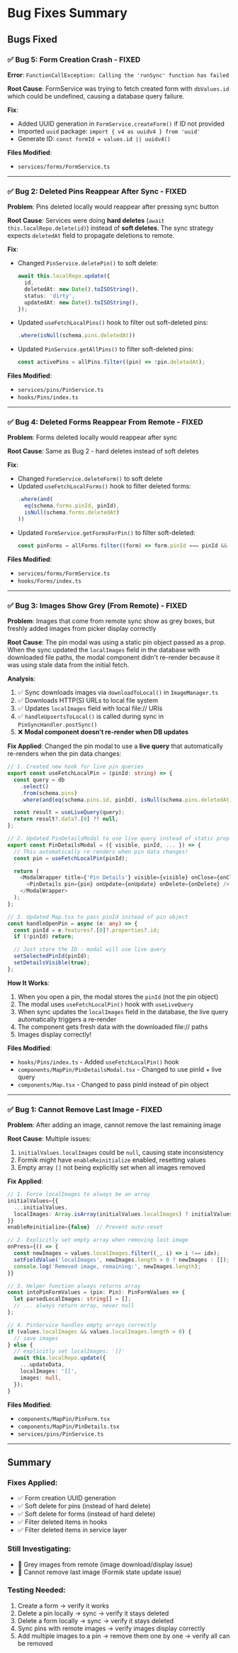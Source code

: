 # Bug Fixes Summary

## Bugs Fixed

### ✅ Bug 5: Form Creation Crash - FIXED

**Error**: `FunctionCallException: Calling the 'runSync' function has failed`

**Root Cause**: FormService was trying to fetch created form with `dbValues.id` which could be undefined, causing a database query failure.

**Fix**:

- Added UUID generation in `FormService.createForm()` if ID not provided
- Imported `uuid` package: `import { v4 as uuidv4 } from 'uuid'`
- Generate ID: `const formId = values.id || uuidv4()`

**Files Modified**:

- `services/forms/FormService.ts`

---

### ✅ Bug 2: Deleted Pins Reappear After Sync - FIXED

**Problem**: Pins deleted locally would reappear after pressing sync button

**Root Cause**: Services were doing **hard deletes** (`await this.localRepo.delete(id)`) instead of **soft deletes**. The sync strategy expects `deletedAt` field to propagate deletions to remote.

**Fix**:

- Changed `PinService.deletePin()` to soft delete:
  ```typescript
  await this.localRepo.update({
    id,
    deletedAt: new Date().toISOString(),
    status: 'dirty',
    updatedAt: new Date().toISOString(),
  });
  ```
- Updated `useFetchLocalPins()` hook to filter out soft-deleted pins:
  ```typescript
  .where(isNull(schema.pins.deletedAt))
  ```
- Updated `PinService.getAllPins()` to filter soft-deleted pins:
  ```typescript
  const activePins = allPins.filter((pin) => !pin.deletedAt);
  ```

**Files Modified**:

- `services/pins/PinService.ts`
- `hooks/Pins/index.ts`

---

### ✅ Bug 4: Deleted Forms Reappear From Remote - FIXED

**Problem**: Forms deleted locally would reappear after sync

**Root Cause**: Same as Bug 2 - hard deletes instead of soft deletes

**Fix**:

- Changed `FormService.deleteForm()` to soft delete
- Updated `useFetchLocalForms()` hook to filter deleted forms:
  ```typescript
  .where(and(
    eq(schema.forms.pinId, pinId),
    isNull(schema.forms.deletedAt)
  ))
  ```
- Updated `FormService.getFormsForPin()` to filter soft-deleted:
  ```typescript
  const pinForms = allForms.filter((form) => form.pinId === pinId && !form.deletedAt);
  ```

**Files Modified**:

- `services/forms/FormService.ts`
- `hooks/Forms/index.ts`

---

### ✅ Bug 3: Images Show Grey (From Remote) - FIXED

**Problem**: Images that come from remote sync show as grey boxes, but freshly added images from picker display correctly

**Root Cause**:
The pin modal was using a static pin object passed as a prop. When the sync updated the `localImages` field in the database with downloaded file paths, the modal component didn't re-render because it was using stale data from the initial fetch.

**Analysis**:

1. ✅ Sync downloads images via `downloadToLocal()` in `ImageManager.ts`
2. ✅ Downloads HTTP(S) URLs to local file system
3. ✅ Updates `localImages` field with local file:// URIs
4. ✅ `handleUpsertsToLocal()` is called during sync in `PinSyncHandler.postSync()`
5. ❌ **Modal component doesn't re-render when DB updates**

**Fix Applied**:
Changed the pin modal to use a **live query** that automatically re-renders when the pin data changes:

```typescript
// 1. Created new hook for live pin queries
export const useFetchLocalPin = (pinId: string) => {
  const query = db
    .select()
    .from(schema.pins)
    .where(and(eq(schema.pins.id, pinId), isNull(schema.pins.deletedAt)));

  const result = useLiveQuery(query);
  return result?.data?.[0] ?? null;
};

// 2. Updated PinDetailsModal to use live query instead of static prop
export const PinDetailsModal = ({ visible, pinId, ... }) => {
  // This automatically re-renders when pin data changes!
  const pin = useFetchLocalPin(pinId);

  return (
    <ModalWrapper title={'Pin Details'} visible={visible} onClose={onClose}>
      <PinDetails pin={pin} onUpdate={onUpdate} onDelete={onDelete} />
    </ModalWrapper>
  );
};

// 3. Updated Map.tsx to pass pinId instead of pin object
const handleOpenPin = async (e: any) => {
  const pinId = e.features?.[0]?.properties?.id;
  if (!pinId) return;

  // Just store the ID - modal will use live query
  setSelectedPinId(pinId);
  setDetailsVisible(true);
};
```

**How It Works**:

1. When you open a pin, the modal stores the `pinId` (not the pin object)
2. The modal uses `useFetchLocalPin()` hook with `useLiveQuery`
3. When sync updates the `localImages` field in the database, the live query automatically triggers a re-render
4. The component gets fresh data with the downloaded file:// paths
5. Images display correctly!

**Files Modified**:

- `hooks/Pins/index.ts` - Added `useFetchLocalPin()` hook
- `components/MapPin/PinDetailsModal.tsx` - Changed to use pinId + live query
- `components/Map.tsx` - Changed to pass pinId instead of pin object

---

### ✅ Bug 1: Cannot Remove Last Image - FIXED

**Problem**: After adding an image, cannot remove the last remaining image

**Root Cause**: Multiple issues:

1. `initialValues.localImages` could be `null`, causing state inconsistency
2. Formik might have `enableReinitialize` enabled, resetting values
3. Empty array `[]` not being explicitly set when all images removed

**Fix Applied**:

```typescript
// 1. Force localImages to always be an array
initialValues={{
  ...initialValues,
  localImages: Array.isArray(initialValues.localImages) ? initialValues.localImages : [],
}}
enableReinitialize={false}  // Prevent auto-reset

// 2. Explicitly set empty array when removing last image
onPress={() => {
  const newImages = values.localImages.filter((_, i) => i !== idx);
  setFieldValue('localImages', newImages.length > 0 ? newImages : []);
  console.log('Removed image, remaining:', newImages.length);
}}

// 3. Helper function always returns array
const intoPinFormValues = (pin: Pin): PinFormValues => {
  let parsedLocalImages: string[] = [];
  // ... always return array, never null
};

// 4. PinService handles empty arrays correctly
if (values.localImages && values.localImages.length > 0) {
  // save images
} else {
  // explicitly set localImages: '[]'
  await this.localRepo.update({
    ...updateData,
    localImages: '[]',
    images: null,
  });
}
```

**Files Modified**:

- `components/MapPin/PinForm.tsx`
- `components/MapPin/PinDetails.tsx`
- `services/pins/PinService.ts`

---

## Summary

### Fixes Applied:

- ✅ Form creation UUID generation
- ✅ Soft delete for pins (instead of hard delete)
- ✅ Soft delete for forms (instead of hard delete)
- ✅ Filter deleted items in hooks
- ✅ Filter deleted items in service layer

### Still Investigating:

- 🔄 Grey images from remote (image download/display issue)
- 🔄 Cannot remove last image (Formik state update issue)

### Testing Needed:

1. Create a form → verify it works
2. Delete a pin locally → sync → verify it stays deleted
3. Delete a form locally → sync → verify it stays deleted
4. Sync pins with remote images → verify images display correctly
5. Add multiple images to a pin → remove them one by one → verify all can be removed
